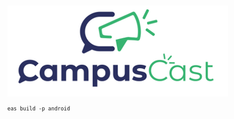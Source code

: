 [![CampusCast Logo](assets/logo_wide_transparent.png)](http://campuscast.elabins.com/)


`eas build -p android`